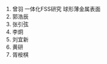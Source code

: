 1. 曾羽 一体化FSS研究 球形薄金属表面
2. 郭浩辰
3. 张引弦
4. 李炯
5. 刘宜新
6. 黄研
7. 胥桉棋
<!--stackedit_data:
eyJoaXN0b3J5IjpbLTEzMjYxMjE1MTddfQ==
-->